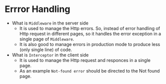 # Errror Handling
- What is `Middleware` in the server side
    - It is used to manage the Http errors. So, instead of error handling of Http request in different pages, so it handles the error exception in a single page of `Middleware`. 
    - It is also good to manage errors in production mode to produce less (only single line) of code.  
- What is `Interceptor` in the client side
    - It is used to manage the Http request and responces in a single page. 
    - As an example `Not-found error` should be directed to the Not found page. 







    
        